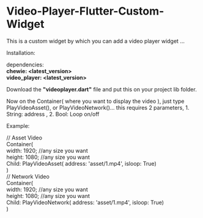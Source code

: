 # Video-Player-Flutter-Custom-Widget
 This is a custom widget by which you can add a video player widget ...   


Installation:  

dependencies:  
  __chewie: <latest_version>   
  video_player: <latest_version>__




Download the __"videoplayer.dart"__ file and put this on your project lib folder.  

Now on the Container( where you want to display the video ), just type PlayVideoAsset(), or PlayVideoNetwork()... this requires 2 parameters, 1. String: address , 2. Bool: Loop on/off  
  
Example:  
  

// Asset Video  
Container(  
    width: 1920;  //any size you want  
    height: 1080;  //any size you want  
    Child: PlayVideoAsset( address: 'asset/1.mp4', isloop: True)  
)  
// Network Video  
Container(  
    width: 1920;  //any size you want  
    height: 1080;  //any size you want  
    Child: PlayVideoNetwork( address: 'asset/1.mp4', isloop: True)  
)
